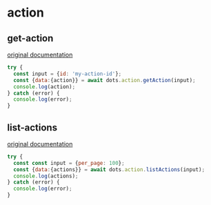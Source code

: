 # action

## get-action
[original documentation](https://developers.digitalocean.com/documentation/v2/#retrieve-an-existing-action)
```javascript
try {
  const input = {id: 'my-action-id'};
  const {data:{action}} = await dots.action.getAction(input);
  console.log(action);
} catch (error) {
  console.log(error);
}
```

## list-actions
[original documentation](https://developers.digitalocean.com/documentation/v2/#list-all-actions)
```javascript
try {
  const const input = {per_page: 100};
  const {data:{actions}} = await dots.action.listActions(input);
  console.log(actions);
} catch (error) {
  console.log(error);
}
```
